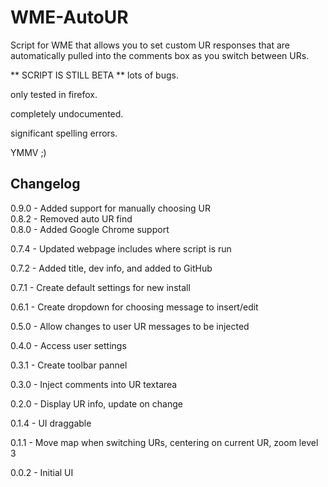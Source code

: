 WME-AutoUR
==========

Script for WME that allows you to set custom UR responses that are automatically pulled into the comments box as you switch between URs.

** SCRIPT IS STILL BETA **
lots of bugs.

only tested in firefox.

completely undocumented.

significant spelling errors.


YMMV ;)


## Changelog ##
0.9.0 - Added support for manually choosing UR  
0.8.2 - Removed auto UR find  
0.8.0 - Added Google Chrome support

0.7.4 - Updated webpage includes where script is run

0.7.2 - Added title, dev info, and added to GitHub

0.7.1 - Create default settings for new install

0.6.1 - Create dropdown for choosing message to insert/edit

0.5.0 - Allow changes to user UR messages to be injected

0.4.0 - Access user settings

0.3.1 - Create toolbar pannel

0.3.0 - Inject comments into UR textarea

0.2.0 - Display UR info, update on change

0.1.4 - UI draggable

0.1.1 - Move map when switching URs, centering on current UR, zoom level 3

0.0.2 - Initial UI

